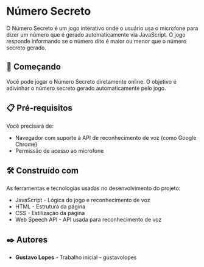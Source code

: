 # Número Secreto

O Número Secreto é um jogo interativo onde o usuário usa o microfone para dizer um número que é gerado automaticamente via JavaScript. O jogo responde informando se o número dito é maior ou menor que o número secreto gerado.

## 🚀 Começando

Você pode jogar o Número Secreto diretamente online. O objetivo é adivinhar o número secreto gerado automaticamente pelo jogo.

## 📋 Pré-requisitos

Você precisará de:

- Navegador com suporte à API de reconhecimento de voz (como Google Chrome)
- Permissão de acesso ao microfone

## 🛠️ Construído com

As ferramentas e tecnologias usadas no desenvolvimento do projeto:

- JavaScript - Lógica do jogo e reconhecimento de voz
- HTML - Estrutura da página
- CSS - Estilização da página
- Web Speech API - API usada para reconhecimento de voz

## ✒️ Autores

- **Gustavo Lopes** - Trabalho inicial - gustavolopes
